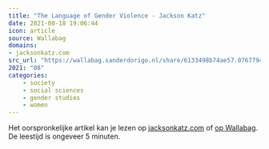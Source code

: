 ```yaml
---
title: "The Language of Gender Violence - Jackson Katz"
date: 2021-08-18 19:06:44
icon: article
source: Wallabag
domains:
- jacksonkatz.com
src_url: "https://wallabag.sanderdorigo.nl/share/6133498b74ae57.07677948"
2021: "08"
categories:
    - society
    - social sciences
    - gender studies
    - women
---
```

Het oorspronkelijke artikel kan je lezen op [jacksonkatz.com](https://www.jacksonkatz.com/news/language-gender-violence/) of [op Wallabag](https://wallabag.sanderdorigo.nl/share/6133498b74ae57.07677948). De leestijd is ongeveer 5 minuten.